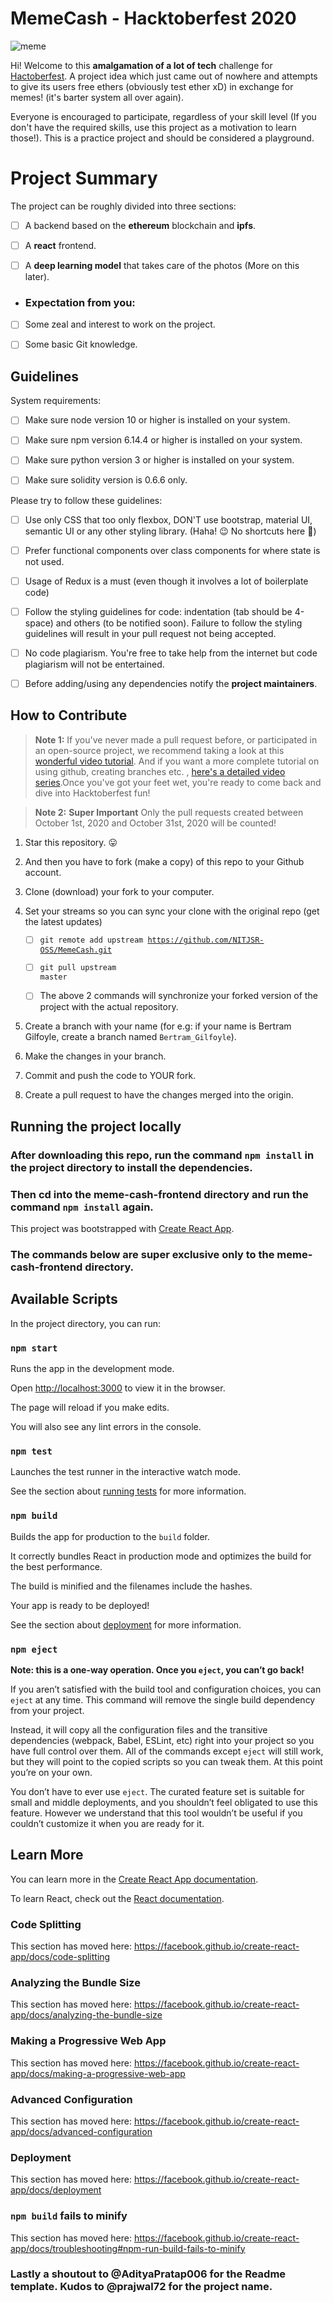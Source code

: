 # MemeCash - Hacktoberfest 2020

  

![meme](https://raw.githubusercontent.com/NITJSR-OSS/MemeCash/master/readme_image.jpg)

Hi! Welcome to this **amalgamation of a lot of tech** challenge for [Hactoberfest](https://hacktoberfest.digitalocean.com/). A project idea which just came out of nowhere and attempts to give its users free ethers (obviously test ether xD) in exchange for memes! (it's barter system all over again).

  

Everyone is encouraged to participate, regardless of your skill level (If you don't have the required skills, use this project as a motivation to learn those!). This is a practice project and should be considered a playground.

  

# Project Summary

  

The project can be roughly divided into three sections:

- [ ] A backend based on the **ethereum** blockchain and **ipfs**.

- [ ] A **react** frontend.

- [ ] A **deep learning model** that takes care of the photos (More on this later).

  

-  ### Expectation from you:

- [ ] Some zeal and interest to work on the project.

- [ ] Some basic Git knowledge.

  

## Guidelines

  

System requirements:

  

- [ ] Make sure node version 10 or higher is installed on your system.

- [ ] Make sure npm version 6.14.4 or higher is installed on your system.

- [ ] Make sure python version 3 or higher is installed on your system.

- [ ] Make sure solidity version is 0.6.6 only.
  


Please try to follow these guidelines:

  

- [ ] Use only CSS that too only flexbox, DON'T use bootstrap, material UI, semantic UI or any other styling library. (Haha! :wink: No shortcuts here :rofl:)

- [ ] Prefer functional components over class components for where state is not used.

- [ ] Usage of Redux is a must (even though it involves a lot of boilerplate code)

- [ ] Follow the styling guidelines for code: indentation (tab should be 4-space) and others (to be notified soon). Failure to follow the styling guidelines will result in your pull request not being accepted.

- [ ] No code plagiarism. You're free to take help from the internet but code plagiarism will not be entertained.

- [ ] Before adding/using any dependencies notify the **project maintainers**.

  

## How to Contribute

  

>  **Note 1:** If you've never made a pull request before, or participated in an open-source project, we recommend taking a look at this [wonderful video tutorial](https://youtu.be/ZI2D0CI4TXs). And if you want a more complete tutorial on using github, creating branches etc. , [here's a detailed video series](https://www.youtube.com/watch?v=3RjQznt-8kE&list=PL4cUxeGkcC9goXbgTDQ0n_4TBzOO0ocPR).Once you've got your feet wet, you're ready to come back and dive into Hacktoberfest fun!

  

>  **Note 2:**  **Super Important** Only the pull requests created between October 1st, 2020 and October 31st, 2020 will be counted!

  
1. Star this repository. :stuck_out_tongue:

2. And then you have to fork (make a copy) of this repo to your Github account.

3. Clone (download) your fork to your computer.

4. Set your streams so you can sync your clone with the original repo (get the latest updates)

	- [ ] <code>git remote add upstream https://github.com/NITJSR-OSS/MemeCash.git</code>

	- [ ] <code>git pull upstream master</code>

	- [ ] The above 2 commands will synchronize your forked version of the project with the actual repository.

5. Create a branch with your name (for e.g: if your name is Bertram Gilfoyle, create a branch named `Bertram_Gilfoyle`).

6. Make the changes in your branch.

7. Commit and push the code to YOUR fork.

8. Create a pull request to have the changes merged into the origin.

  

## Running the project locally

  

### After downloading this repo, run the command `npm install` in the project directory to install the dependencies.

### Then cd into the meme-cash-frontend directory and run the command `npm install` again.

  

This project was bootstrapped with [Create React App](https://github.com/facebook/create-react-app).


### The commands below are super exclusive only to the meme-cash-frontend directory.
  

## Available Scripts

  

In the project directory, you can run:

  

### `npm start`

  

Runs the app in the development mode.<br  />

  

Open [http://localhost:3000](http://localhost:3000) to view it in the browser.

  

The page will reload if you make edits.<br  />

  

You will also see any lint errors in the console.

  

### `npm test`

  

Launches the test runner in the interactive watch mode.<br  />

  

See the section about [running tests](https://facebook.github.io/create-react-app/docs/running-tests) for more information.

  

### `npm build`

  

Builds the app for production to the `build` folder.<br  />

  

It correctly bundles React in production mode and optimizes the build for the best performance.

  

The build is minified and the filenames include the hashes.<br  />

  

Your app is ready to be deployed!

  

See the section about [deployment](https://facebook.github.io/create-react-app/docs/deployment) for more information.

  

### `npm eject`

  

**Note: this is a one-way operation. Once you `eject`, you can’t go back!**

  

If you aren’t satisfied with the build tool and configuration choices, you can `eject` at any time. This command will remove the single build dependency from your project.

  

Instead, it will copy all the configuration files and the transitive dependencies (webpack, Babel, ESLint, etc) right into your project so you have full control over them. All of the commands except `eject` will still work, but they will point to the copied scripts so you can tweak them. At this point you’re on your own.

  

You don’t have to ever use `eject`. The curated feature set is suitable for small and middle deployments, and you shouldn’t feel obligated to use this feature. However we understand that this tool wouldn’t be useful if you couldn’t customize it when you are ready for it.

  

## Learn More

  

You can learn more in the [Create React App documentation](https://facebook.github.io/create-react-app/docs/getting-started).

  

To learn React, check out the [React documentation](https://reactjs.org/).

  

### Code Splitting

  

This section has moved here: https://facebook.github.io/create-react-app/docs/code-splitting

  

### Analyzing the Bundle Size

  

This section has moved here: https://facebook.github.io/create-react-app/docs/analyzing-the-bundle-size

  

### Making a Progressive Web App

  

This section has moved here: https://facebook.github.io/create-react-app/docs/making-a-progressive-web-app

  

### Advanced Configuration

  

This section has moved here: https://facebook.github.io/create-react-app/docs/advanced-configuration

  

### Deployment

  

This section has moved here: https://facebook.github.io/create-react-app/docs/deployment

  

### `npm build` fails to minify

  

This section has moved here: https://facebook.github.io/create-react-app/docs/troubleshooting#npm-run-build-fails-to-minify



### Lastly a shoutout to @AdityaPratap006 for the Readme template. Kudos to @prajwal72 for the project name.